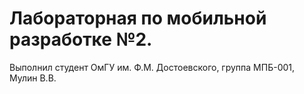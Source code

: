 # Лабораторная по мобильной разработке №2. 
Выполнил студент ОмГУ им. Ф.М. Достоевского, группа МПБ-001, Мулин В.В.
